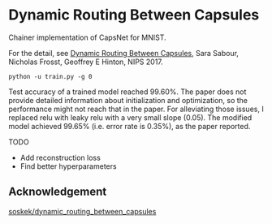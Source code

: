 # Dynamic Routing Between Capsules

Chainer implementation of CapsNet for MNIST.

For the detail, see [Dynamic Routing Between Capsules](https://arxiv.org/pdf/1710.09829.pdf), Sara Sabour, Nicholas Frosst, Geoffrey E Hinton, NIPS 2017.

```
python -u train.py -g 0
```

Test accuracy of a trained model reached 99.60%.
The paper does not provide detailed information about initialization and optimization, so the performance might not reach that in the paper. For alleviating those issues, I replaced relu with leaky relu with a very small slope (0.05). The modified model achieved 99.65% (i.e. error rate is 0.35%), as the paper reported.

TODO

- Add reconstruction loss
- Find better hyperparameters

## Acknowledgement
[soskek/dynamic_routing_between_capsules](https://github.com/soskek/dynamic_routing_between_capsules)
